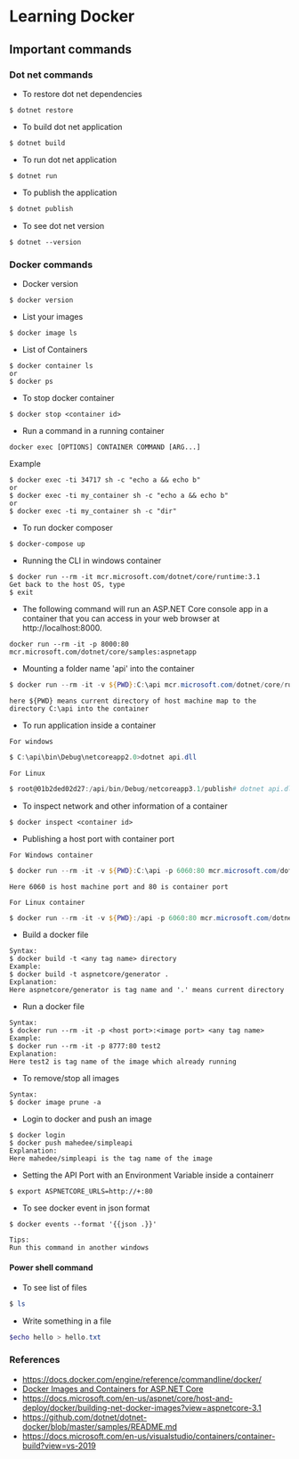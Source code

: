 # Learning Docker

## Important commands
### Dot net commands

* To restore dot net dependencies
```
$ dotnet restore
```

* To build dot net application  
```
$ dotnet build
```

* To run dot net application  
```
$ dotnet run
```

* To publish the application
```powershell
$ dotnet publish
```

* To see dot net version
```
$ dotnet --version
```
### Docker commands

* Docker version 
```
$ docker version
```

* List your images
```
$ docker image ls
```

* List of Containers
```
$ docker container ls
or
$ docker ps
```

* To stop docker container
```
$ docker stop <container id>
```

* Run a command in a running container
```
docker exec [OPTIONS] CONTAINER COMMAND [ARG...]
```
Example
```
$ docker exec -ti 34717 sh -c "echo a && echo b"
or
$ docker exec -ti my_container sh -c "echo a && echo b"
or 
$ docker exec -ti my_container sh -c "dir"
```
* To run docker composer
```
$ docker-compose up
```

* Running the CLI in windows container
```
$ docker run --rm -it mcr.microsoft.com/dotnet/core/runtime:3.1
Get back to the host OS, type
$ exit
```

* The following command will run an ASP.NET Core console app in a container that you can access in your web browser at http://localhost:8000.
```
docker run --rm -it -p 8000:80 mcr.microsoft.com/dotnet/core/samples:aspnetapp
````

* Mounting a folder name 'api' into the container 
```powershell
$ docker run --rm -it -v ${PWD}:C:\api mcr.microsoft.com/dotnet/core/runtime:3.1
```
```text
here ${PWD} means current directory of host machine map to the directory C:\api into the container
```

* To run application inside a container 
```text
For windows
```
```powershell
$ C:\api\bin\Debug\netcoreapp2.0>dotnet api.dll
```
```text
For Linux
```
```powershell
$ root@01b2ded02d27:/api/bin/Debug/netcoreapp3.1/publish# dotnet api.dll
```

* To inspect network and other information of a container
```text
$ docker inspect <container id>
```

* Publishing a host port with container port 
```text
For Windows container
```
```powershell
$ docker run --rm -it -v ${PWD}:C:\api -p 6060:80 mcr.microsoft.com/dotnet/core/aspnet:3.1  
```
```text
Here 6060 is host machine port and 80 is container port
```
```text
For Linux container
```
```powershell
$ docker run --rm -it -v ${PWD}:/api -p 6060:80 mcr.microsoft.com/dotnet/core/aspnet:3.1      
```

* Build a docker file 
```
Syntax:
$ docker build -t <any tag name> directory
Example:
$ docker build -t aspnetcore/generator .   
Explanation: 
Here aspnetcore/generator is tag name and '.' means current directory
```

* Run a docker file 
```
Syntax:
$ docker run --rm -it -p <host port>:<image port> <any tag name>
Example:
$ docker run --rm -it -p 8777:80 test2  
Explanation: 
Here test2 is tag name of the image which already running
```

* To remove/stop all images 
```
Syntax:
$ docker image prune -a
```

* Login to docker and push an image
```
$ docker login 
$ docker push mahedee/simpleapi  
Explanation: 
Here mahedee/simpleapi is the tag name of the image
```

* Setting the API Port with an Environment Variable inside a containerr
```
$ export ASPNETCORE_URLS=http://+:80
```
* To see docker event in json format
```
$ docker events --format '{{json .}}'

Tips:
Run this command in another windows
```


#### Power shell command 
* To see list of files
```powershell
$ ls  
```

* Write something in a file 
```powershell
$echo hello > hello.txt
```


### References 
* https://docs.docker.com/engine/reference/commandline/docker/
* [Docker Images and Containers for ASP.NET Core](https://app.pluralsight.com/library/courses/docker-images-containers-aspdotnet-core/table-of-contents)
* https://docs.microsoft.com/en-us/aspnet/core/host-and-deploy/docker/building-net-docker-images?view=aspnetcore-3.1
* https://github.com/dotnet/dotnet-docker/blob/master/samples/README.md
* https://docs.microsoft.com/en-us/visualstudio/containers/container-build?view=vs-2019
